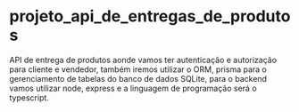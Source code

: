 # projeto_api_de_entregas_de_produtos
API de entrega de produtos aonde vamos ter autenticação e autorização para cliente e vendedor, também iremos utilizar o ORM, prisma para o gerenciamento de tabelas do banco de dados SQLite,  para o backend vamos utilizar node, express e a linguagem de programação será o typescript.
